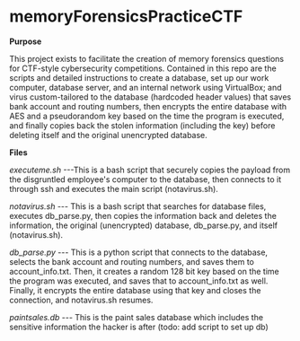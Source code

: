 # memoryForensicsPracticeCTF

**Purpose**

This project exists to facilitate the creation of memory forensics questions for CTF-style cybersecurity competitions. Contained in this repo are the scripts and detailed instructions to create a database, set up our work computer, database server, and an internal network using VirtualBox; and virus custom-tailored to the database (hardcoded header values) that saves bank account and routing numbers, then encrypts the entire database with AES and a pseudorandom key based on the time the program is executed, and finally copies back the stolen information (including the key) before deleting itself and the original unencrypted database.

**Files**

*executeme.sh* ---This is a bash script that securely copies the payload from the disgruntled employee's computer to the database, then connects to it through ssh and executes the main script (notavirus.sh).

*notavirus.sh* --- This is a bash script that searches for database files, executes db_parse.py, then copies the information back and deletes the information, the original (unencrypted) database, db_parse.py, and itself (notavirus.sh).


*db_parse.py* --- This is a python script that connects to the database, selects the bank account and routing numbers, and saves them to account_info.txt. Then, it creates a random 128 bit key based on the time the program was executed, and saves that to account_info.txt as well. Finally, it encrypts the entire database using that key and closes the connection, and notavirus.sh resumes.

*paintsales.db* --- This is the paint sales database which includes the sensitive information the hacker is after (todo: add script to set up db)

